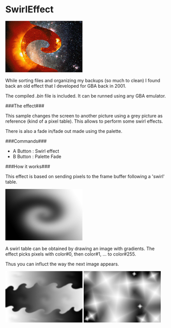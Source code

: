 # SwirlEffect

![](https://github.com/TomCarton/SwirlEffect/blob/master/images/swirl.jpg)

While sorting files and organizing my backups (so much to clean) I found back an old effect that I developed for GBA back in 2001.

The compiled *.bin* file is included. It can be runned using any GBA emulator.

###The effect###

This sample changes the screen to another picture using a
grey picture as reference (kind of a pixel table).
This allows to perform some swirl effects.

There is also a fade in/fade out made using the palette.

###Commands###
- A Button : Swirl effect
- B Button : Palette Fade

###How it works###

This effect is based on sending pixels to the frame buffer following a 'swirl' table.

![](https://raw.githubusercontent.com/TomCarton/SwirlEffect/master/images/swirlref_1.bmp)

A swirl table can be obtained by drawing an image with gradients.
The effect picks pixels with color#0, then color#1, ... to color#255.

Thus you can influct the way the next image appears.

![](https://raw.githubusercontent.com/TomCarton/SwirlEffect/master/images/swirlref_2.bmp)
![](https://raw.githubusercontent.com/TomCarton/SwirlEffect/master/images/swirlref_3.bmp)
